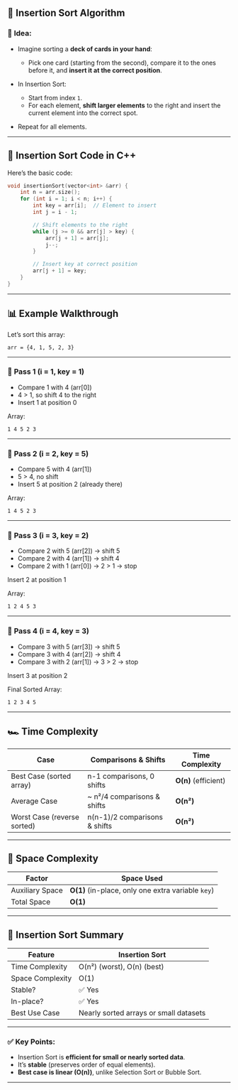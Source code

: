 ## 🔷 **Insertion Sort Algorithm**

### 📍 **Idea:**

* Imagine sorting a **deck of cards in your hand**:

  * Pick one card (starting from the second), compare it to the ones before it, and **insert it at the correct position**.
* In Insertion Sort:

  * Start from index `1`.
  * For each element, **shift larger elements** to the right and insert the current element into the correct spot.
* Repeat for all elements.

---

## 🧮 **Insertion Sort Code in C++**

Here’s the basic code:

```cpp
void insertionSort(vector<int> &arr) {
    int n = arr.size();
    for (int i = 1; i < n; i++) {
        int key = arr[i];  // Element to insert
        int j = i - 1;

        // Shift elements to the right
        while (j >= 0 && arr[j] > key) {
            arr[j + 1] = arr[j];
            j--;
        }

		// Insert key at correct position
        arr[j + 1] = key;
    }
}
```

---

## 📊 **Example Walkthrough**

Let’s sort this array:

```
arr = {4, 1, 5, 2, 3}
```

---

### 🔹 **Pass 1 (i = 1, key = 1)**

* Compare 1 with 4 (arr\[0])
* 4 > 1, so shift 4 to the right
* Insert 1 at position 0

Array:

```
1 4 5 2 3
```

---

### 🔹 **Pass 2 (i = 2, key = 5)**

* Compare 5 with 4 (arr\[1])
* 5 > 4, no shift
* Insert 5 at position 2 (already there)

Array:

```
1 4 5 2 3
```

---

### 🔹 **Pass 3 (i = 3, key = 2)**

* Compare 2 with 5 (arr\[2]) → shift 5
* Compare 2 with 4 (arr\[1]) → shift 4
* Compare 2 with 1 (arr\[0]) → 2 > 1 → stop

Insert 2 at position 1

Array:

```
1 2 4 5 3
```

---

### 🔹 **Pass 4 (i = 4, key = 3)**

* Compare 3 with 5 (arr\[3]) → shift 5
* Compare 3 with 4 (arr\[2]) → shift 4
* Compare 3 with 2 (arr\[1]) → 3 > 2 → stop

Insert 3 at position 2

Final Sorted Array:

```
1 2 3 4 5
```

---

## 🏎️ **Time Complexity**

| Case                        | Comparisons & Shifts          | Time Complexity      |
| --------------------------- | ----------------------------- | -------------------- |
| Best Case (sorted array)    | n-1 comparisons, 0 shifts     | **O(n)** (efficient) |
| Average Case                | \~ n²/4 comparisons & shifts  | **O(n²)**            |
| Worst Case (reverse sorted) | n(n-1)/2 comparisons & shifts | **O(n²)**            |

---

## 💾 **Space Complexity**

| Factor          | Space Used                                         |
| --------------- | -------------------------------------------------- |
| Auxiliary Space | **O(1)** (in-place, only one extra variable `key`) |
| Total Space     | **O(1)**                                           |

---

## 📝 **Insertion Sort Summary**

| Feature          | Insertion Sort                         |
| ---------------- | -------------------------------------- |
| Time Complexity  | O(n²) (worst), O(n) (best)             |
| Space Complexity | O(1)                                   |
| Stable?          | ✅ Yes                                  |
| In-place?        | ✅ Yes                                  |
| Best Use Case    | Nearly sorted arrays or small datasets |

---

### ✅ **Key Points:**

* Insertion Sort is **efficient for small or nearly sorted data**.
* It’s **stable** (preserves order of equal elements).
* **Best case is linear (O(n))**, unlike Selection Sort or Bubble Sort.

---